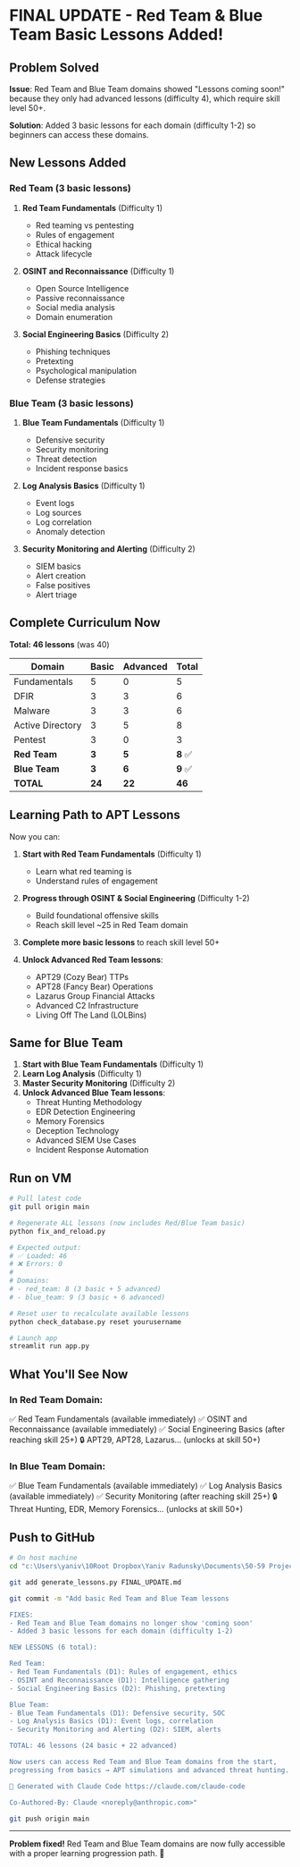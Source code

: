 # FINAL UPDATE - Red Team & Blue Team Basic Lessons Added!

## Problem Solved

**Issue**: Red Team and Blue Team domains showed "Lessons coming soon!" because they only had advanced lessons (difficulty 4), which require skill level 50+.

**Solution**: Added 3 basic lessons for each domain (difficulty 1-2) so beginners can access these domains.

## New Lessons Added

### Red Team (3 basic lessons)
1. **Red Team Fundamentals** (Difficulty 1)
   - Red teaming vs pentesting
   - Rules of engagement
   - Ethical hacking
   - Attack lifecycle

2. **OSINT and Reconnaissance** (Difficulty 1)
   - Open Source Intelligence
   - Passive reconnaissance
   - Social media analysis
   - Domain enumeration

3. **Social Engineering Basics** (Difficulty 2)
   - Phishing techniques
   - Pretexting
   - Psychological manipulation
   - Defense strategies

### Blue Team (3 basic lessons)
1. **Blue Team Fundamentals** (Difficulty 1)
   - Defensive security
   - Security monitoring
   - Threat detection
   - Incident response basics

2. **Log Analysis Basics** (Difficulty 1)
   - Event logs
   - Log sources
   - Log correlation
   - Anomaly detection

3. **Security Monitoring and Alerting** (Difficulty 2)
   - SIEM basics
   - Alert creation
   - False positives
   - Alert triage

## Complete Curriculum Now

**Total: 46 lessons** (was 40)

| Domain | Basic | Advanced | Total |
|--------|-------|----------|-------|
| Fundamentals | 5 | 0 | 5 |
| DFIR | 3 | 3 | 6 |
| Malware | 3 | 3 | 6 |
| Active Directory | 3 | 5 | 8 |
| Pentest | 3 | 0 | 3 |
| **Red Team** | **3** | **5** | **8** ✅ |
| **Blue Team** | **3** | **6** | **9** ✅ |
| **TOTAL** | **24** | **22** | **46** |

## Learning Path to APT Lessons

Now you can:

1. **Start with Red Team Fundamentals** (Difficulty 1)
   - Learn what red teaming is
   - Understand rules of engagement

2. **Progress through OSINT & Social Engineering** (Difficulty 1-2)
   - Build foundational offensive skills
   - Reach skill level ~25 in Red Team domain

3. **Complete more basic lessons** to reach skill level 50+

4. **Unlock Advanced Red Team lessons**:
   - APT29 (Cozy Bear) TTPs
   - APT28 (Fancy Bear) Operations
   - Lazarus Group Financial Attacks
   - Advanced C2 Infrastructure
   - Living Off The Land (LOLBins)

## Same for Blue Team

1. **Start with Blue Team Fundamentals** (Difficulty 1)
2. **Learn Log Analysis** (Difficulty 1)
3. **Master Security Monitoring** (Difficulty 2)
4. **Unlock Advanced Blue Team lessons**:
   - Threat Hunting Methodology
   - EDR Detection Engineering
   - Memory Forensics
   - Deception Technology
   - Advanced SIEM Use Cases
   - Incident Response Automation

## Run on VM

```bash
# Pull latest code
git pull origin main

# Regenerate ALL lessons (now includes Red/Blue Team basic)
python fix_and_reload.py

# Expected output:
# ✅ Loaded: 46
# ❌ Errors: 0
#
# Domains:
# - red_team: 8 (3 basic + 5 advanced)
# - blue_team: 9 (3 basic + 6 advanced)

# Reset user to recalculate available lessons
python check_database.py reset yourusername

# Launch app
streamlit run app.py
```

## What You'll See Now

### In Red Team Domain:
✅ Red Team Fundamentals (available immediately)
✅ OSINT and Reconnaissance (available immediately)
✅ Social Engineering Basics (after reaching skill 25+)
🔒 APT29, APT28, Lazarus... (unlocks at skill 50+)

### In Blue Team Domain:
✅ Blue Team Fundamentals (available immediately)
✅ Log Analysis Basics (available immediately)
✅ Security Monitoring (after reaching skill 25+)
🔒 Threat Hunting, EDR, Memory Forensics... (unlocks at skill 50+)

## Push to GitHub

```bash
# On host machine
cd "c:\Users\yaniv\10Root Dropbox\Yaniv Radunsky\Documents\50-59 Projects\57 ClaudeCode\57.14_Learning_app"

git add generate_lessons.py FINAL_UPDATE.md

git commit -m "Add basic Red Team and Blue Team lessons

FIXES:
- Red Team and Blue Team domains no longer show 'coming soon'
- Added 3 basic lessons for each domain (difficulty 1-2)

NEW LESSONS (6 total):

Red Team:
- Red Team Fundamentals (D1): Rules of engagement, ethics
- OSINT and Reconnaissance (D1): Intelligence gathering
- Social Engineering Basics (D2): Phishing, pretexting

Blue Team:
- Blue Team Fundamentals (D1): Defensive security, SOC
- Log Analysis Basics (D1): Event logs, correlation
- Security Monitoring and Alerting (D2): SIEM, alerts

TOTAL: 46 lessons (24 basic + 22 advanced)

Now users can access Red Team and Blue Team domains from the start,
progressing from basics → APT simulations and advanced threat hunting.

🤖 Generated with Claude Code https://claude.com/claude-code

Co-Authored-By: Claude <noreply@anthropic.com>"

git push origin main
```

---

**Problem fixed!** Red Team and Blue Team domains are now fully accessible with a proper learning progression path. 🎯
